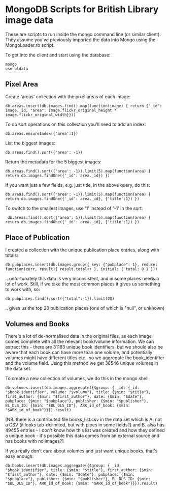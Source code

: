 MongoDB Scripts for British Library image data
==============================================

These are scripts to run inside the mongo command line (or similar client). They
assume you've previously imported the data into Mongo using the MongoLoader.rb script.

To get into the client and start using the database:

    mongo
    use bldata
 

Pixel Area
----------

Create 'areas' collection with the pixel areas of each image:

    db.areas.insert(db.images.find().map(function(image) { return {"_id": image._id, "area": image.flickr_original_height * image.flickr_original_width}}))

To do sort operations on this collection you'll need to add an index:

    db.areas.ensureIndex({'area':1})
    
List the biggest images:

    db.areas.find().sort({'area': -1})
    
Return the metadata for the 5 biggest images:

    db.areas.find().sort({'area': -1}).limit(5).map(function(area) { return db.images.findOne({'_id': area._id}) })

If you want just a few fields, e.g. just title, in the above query, do this:

    db.areas.find().sort({'area': -1}).limit(5).map(function(area) { return db.images.findOne({'_id': area._id}, {'title':1}) })
    
 To switch to the smallest images, use '1' instead of '-1' in the sort:
 
     db.areas.find().sort({'area': 1}).limit(5).map(function(area) { return db.images.findOne({'_id': area._id}, {'title':1}) })
 
 Place of Publication
 --------------------
 
 I created a collection with the unique publication place entries, along with totals:
 
    db.pubplaces.insert(db.images.group({ key: {"pubplace": 1}, reduce: function(curr, result){ result.total++ }, initial: { total: 0 } }))
    
 .. unfortunately this data is very inconsistent, and in some places needs a lot of work.
 Still, if we take the most common places it gives us something to work with, so:
 
    db.pubplaces.find().sort({"total":-1}).limit(20)
    
.. gives us the top 20 publication places (one of which is "null", or unknown)

Volumes and Books
-----------------

There's a lot of de-normalised data in the original files, as each image comes
complete with all the relevant book/volume information. We can extract this - there
are 31183 unique book identifiers, but we should also be aware that each book can have
more than one volume, and potentially volumes might have different titles etc.. so we
aggregate the book_identifier and the volume field. Using this method we get 38546 
unique volumes in the data set. 

To create a new collection of volumes, we do this in the mongo shell:

    db.volumes.insert(db.images.aggregate({$group: { _id: {_id: "$book_identifier", volume: "$volume"}, title: {$min: "$title"}, first_author: {$min: "$first_author"}, date: {$min: "$date"}, pubplace: {$min: "$pubplace"}, publisher: {$min: "$publisher"}, BL_DLS_ID: {$min: "$BL_DLS_ID"}, ARK_id_of_book: {$min: "$ARK_id_of_book"}}}).result)

[NB: there is a contributed file books_list.csv in the data set which is A. not a CSV 
(it looks tab-delimited, but with pipes in some fields?) and B. also has 49455 entries -
I don't know how this list was created and how they defined a unique book - it's possible
this data comes from an external source and has books with no images?]

If you really don't care about volumes and just want unique books, that's easy enough:

    db.books.insert(db.images.aggregate({$group: { _id: "$book_identifier", title: {$min: "$title"}, first_author: {$min: "$first_author"}, date: {$min: "$date"}, pubplace: {$min: "$pubplace"}, publisher: {$min: "$publisher"}, BL_DLS_ID: {$min: "$BL_DLS_ID"}, ARK_id_of_book: {$min: "$ARK_id_of_book"}}}).result)


